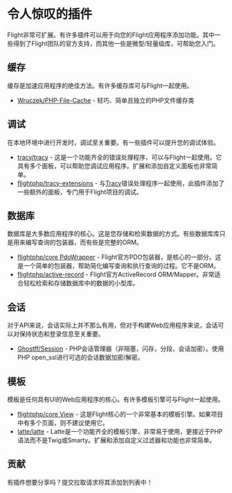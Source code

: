 # 令人惊叹的插件

Flight非常可扩展。有许多插件可以用于向您的Flight应用程序添加功能。其中一些得到了Flight团队的官方支持，而其他一些是微型/轻量级库，可帮助您入门。

## 缓存

缓存是加速应用程序的绝佳方法。有许多缓存库可与Flight一起使用。

- [Wruczek/PHP-File-Cache](/awesome-plugins/php-file-cache) - 轻巧、简单且独立的PHP文件缓存类

## 调试

在本地环境中进行开发时，调试至关重要。有一些插件可以提升您的调试体验。

- [tracy/tracy](/awesome-plugins/tracy) - 这是一个功能齐全的错误处理程序，可以与Flight一起使用。它具有多个面板，可以帮助您调试应用程序。扩展和添加自定义面板也非常简单。
- [flightphp/tracy-extensions](/awesome-plugins/tracy-extensions) - 与[Tracy](/awesome-plugins/tracy)错误处理程序一起使用，此插件添加了一些额外的面板，专门用于Flight项目的调试。

## 数据库

数据库是大多数应用程序的核心。这是您存储和检索数据的方式。有些数据库库只是用来编写查询的包装器，而有些是完整的ORM。

- [flightphp/core PdoWrapper](/awesome-plugins/pdo-wrapper) - Flight官方PDO包装器，是核心的一部分。这是一个简单的包装器，帮助简化编写查询和执行查询的过程。它不是ORM。
- [flightphp/active-record](/awesome-plugins/active-record) - Flight官方ActiveRecord ORM/Mapper。非常适合轻松检索和存储数据库中的数据的小型库。

## 会话

对于API来说，会话实际上并不那么有用，但对于构建Web应用程序来说，会话可以对保持状态和登录信息至关重要。

- [Ghostff/Session](/awesome-plugins/session) - PHP会话管理器（非阻塞，闪存，分段，会话加密）。使用PHP open_ssl进行可选的会话数据加密/解密。

## 模板

模板是任何具有UI的Web应用程序的核心。有许多模板引擎可与Flight一起使用。

- [flightphp/core View](/learn#views) - 这是Flight核心的一个非常基本的模板引擎。如果项目中有多个页面，则不建议使用它。
- [latte/latte](/awesome-plugins/latte) - Latte是一个功能齐全的模板引擎，非常易于使用，更接近于PHP语法而不是Twig或Smarty。扩展和添加自定义过滤器和功能也非常简单。

## 贡献

有插件想要分享吗？提交拉取请求将其添加到列表中！